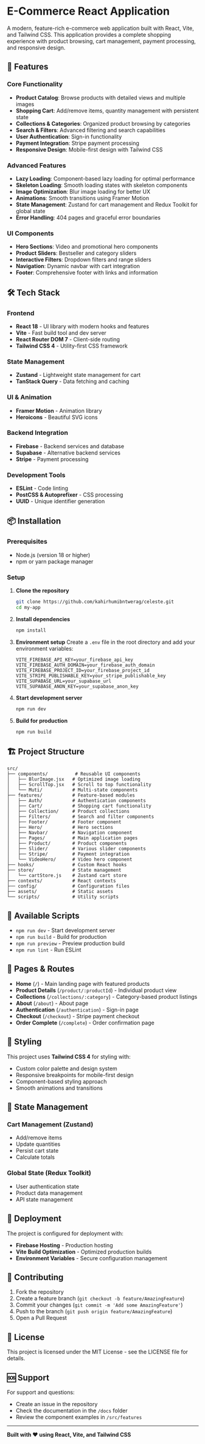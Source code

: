 # E-Commerce React Application

A modern, feature-rich e-commerce web application built with React, Vite, and Tailwind CSS. This application provides a complete shopping experience with product browsing, cart management, payment processing, and responsive design.

## 🚀 Features

### Core Functionality
- **Product Catalog**: Browse products with detailed views and multiple images
- **Shopping Cart**: Add/remove items, quantity management with persistent state
- **Collections & Categories**: Organized product browsing by categories
- **Search & Filters**: Advanced filtering and search capabilities
- **User Authentication**: Sign-in functionality
- **Payment Integration**: Stripe payment processing
- **Responsive Design**: Mobile-first design with Tailwind CSS

### Advanced Features
- **Lazy Loading**: Component-based lazy loading for optimal performance
- **Skeleton Loading**: Smooth loading states with skeleton components
- **Image Optimization**: Blur image loading for better UX
- **Animations**: Smooth transitions using Framer Motion
- **State Management**: Zustand for cart management and Redux Toolkit for global state
- **Error Handling**: 404 pages and graceful error boundaries

### UI Components
- **Hero Sections**: Video and promotional hero components
- **Product Sliders**: Bestseller and category sliders
- **Interactive Filters**: Dropdown filters and range sliders
- **Navigation**: Dynamic navbar with cart integration
- **Footer**: Comprehensive footer with links and information

## 🛠️ Tech Stack

### Frontend
- **React 18** - UI library with modern hooks and features
- **Vite** - Fast build tool and dev server
- **React Router DOM 7** - Client-side routing
- **Tailwind CSS 4** - Utility-first CSS framework

### State Management
- **Zustand** - Lightweight state management for cart
- **TanStack Query** - Data fetching and caching

### UI & Animation
- **Framer Motion** - Animation library
- **Heroicons** - Beautiful SVG icons

### Backend Integration
- **Firebase** - Backend services and database
- **Supabase** - Alternative backend services
- **Stripe** - Payment processing

### Development Tools
- **ESLint** - Code linting
- **PostCSS & Autoprefixer** - CSS processing
- **UUID** - Unique identifier generation

## 📦 Installation

### Prerequisites
- Node.js (version 18 or higher)
- npm or yarn package manager

### Setup
1. **Clone the repository**
   ```bash
   git clone https://github.com/kahirhumibntwerag/celeste.git
   cd my-app
   ```

2. **Install dependencies**
   ```bash
   npm install
   ```

3. **Environment setup**
   Create a `.env` file in the root directory and add your environment variables:
   ```env
   VITE_FIREBASE_API_KEY=your_firebase_api_key
   VITE_FIREBASE_AUTH_DOMAIN=your_firebase_auth_domain
   VITE_FIREBASE_PROJECT_ID=your_firebase_project_id
   VITE_STRIPE_PUBLISHABLE_KEY=your_stripe_publishable_key
   VITE_SUPABASE_URL=your_supabase_url
   VITE_SUPABASE_ANON_KEY=your_supabase_anon_key
   ```

4. **Start development server**
   ```bash
   npm run dev
   ```

5. **Build for production**
   ```bash
   npm run build
   ```

## 🏗️ Project Structure

```
src/
├── components/          # Reusable UI components
│   ├── BlurImage.jsx   # Optimized image loading
│   ├── ScrollTop.jsx   # Scroll to top functionality
│   └── Muti/           # Multi-state components
├── features/           # Feature-based modules
│   ├── Auth/           # Authentication components
│   ├── Cart/           # Shopping cart functionality
│   ├── Collection/     # Product collections
│   ├── Filters/        # Search and filter components
│   ├── Footer/         # Footer component
│   ├── Hero/           # Hero sections
│   ├── Navbar/         # Navigation component
│   ├── Pages/          # Main application pages
│   ├── Product/        # Product components
│   ├── Slider/         # Various slider components
│   ├── Stripe/         # Payment integration
│   └── VideoHero/      # Video hero component
├── hooks/              # Custom React hooks
├── store/              # State management
│   └── cartStore.js    # Zustand cart store
├── contexts/           # React contexts
├── config/             # Configuration files
├── assets/             # Static assets
└── scripts/            # Utility scripts
```

## 🔧 Available Scripts

- `npm run dev` - Start development server
- `npm run build` - Build for production
- `npm run preview` - Preview production build
- `npm run lint` - Run ESLint

## 📱 Pages & Routes

- **Home** (`/`) - Main landing page with featured products
- **Product Details** (`/product/:productId`) - Individual product view
- **Collections** (`/collections/:category`) - Category-based product listings
- **About** (`/about`) - About page
- **Authentication** (`/authentication`) - Sign-in page
- **Checkout** (`/checkout`) - Stripe payment checkout
- **Order Complete** (`/complete`) - Order confirmation page

## 🎨 Styling

This project uses **Tailwind CSS 4** for styling with:
- Custom color palette and design system
- Responsive breakpoints for mobile-first design
- Component-based styling approach
- Smooth animations and transitions

## 🔄 State Management

### Cart Management (Zustand)
- Add/remove items
- Update quantities
- Persist cart state
- Calculate totals

### Global State (Redux Toolkit)
- User authentication state
- Product data management
- API state management

## 🚀 Deployment

The project is configured for deployment with:
- **Firebase Hosting** - Production hosting
- **Vite Build Optimization** - Optimized production builds
- **Environment Variables** - Secure configuration management

## 🤝 Contributing

1. Fork the repository
2. Create a feature branch (`git checkout -b feature/AmazingFeature`)
3. Commit your changes (`git commit -m 'Add some AmazingFeature'`)
4. Push to the branch (`git push origin feature/AmazingFeature`)
5. Open a Pull Request

## 📄 License

This project is licensed under the MIT License - see the LICENSE file for details.

## 🆘 Support

For support and questions:
- Create an issue in the repository
- Check the documentation in the `/docs` folder
- Review the component examples in `/src/features`

---

**Built with ❤️ using React, Vite, and Tailwind CSS**
